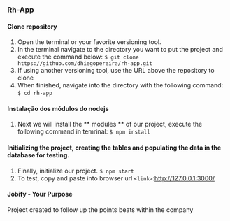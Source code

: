 ### Rh-App

#### Clone repository
1. Open the terminal or your favorite versioning tool.
2. In the terminal navigate to the directory you want to put the project and execute the command below:
    `$ git clone https://github.com/dhiegopereira/rh-app.git`
3. If using another versioning tool, use the URL above the repository to clone
2. When finished, navigate into the directory with the following command:
    `$ cd rh-app`

#### Instalação dos módulos do nodejs
1. Next we will install the ** modules ** of our project, execute the following command in temrinal:
    `$ npm install`

#### Initializing the project, creating the tables and populating the data in the database for testing. 
1. Finally, initialize our project. 
    `$ npm start`
2. To test, copy and paste into browser url `<link>`:<http://127.0.0.1:3000/>

#### Jobify - Your Purpose
Project created to follow up the points beats within the company

